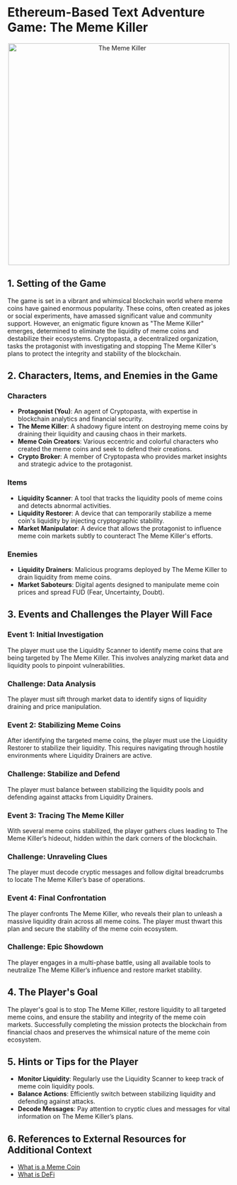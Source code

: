 # Ethereum-Based Text Adventure Game: The Meme Killer

<div align="center">
  <img src="https://scarlet-implicit-seahorse-694.mypinata.cloud/ipfs/QmYiNnJg7WMNmuPkyZPg2qLqVLxqqqHp6dtS4kpsLxRgrR" alt="The Meme Killer" width="500"/>
</div>

## 1. Setting of the Game

The game is set in a vibrant and whimsical blockchain world where meme coins have gained enormous popularity. These coins, often created as jokes or social experiments, have amassed significant value and community support. However, an enigmatic figure known as "The Meme Killer" emerges, determined to eliminate the liquidity of meme coins and destabilize their ecosystems. Cryptopasta, a decentralized organization, tasks the protagonist with investigating and stopping The Meme Killer's plans to protect the integrity and stability of the blockchain.

## 2. Characters, Items, and Enemies in the Game

### Characters

- **Protagonist (You)**: An agent of Cryptopasta, with expertise in blockchain analytics and financial security.
- **The Meme Killer**: A shadowy figure intent on destroying meme coins by draining their liquidity and causing chaos in their markets.
- **Meme Coin Creators**: Various eccentric and colorful characters who created the meme coins and seek to defend their creations.
- **Crypto Broker**: A member of Cryptopasta who provides market insights and strategic advice to the protagonist.

### Items

- **Liquidity Scanner**: A tool that tracks the liquidity pools of meme coins and detects abnormal activities.
- **Liquidity Restorer**: A device that can temporarily stabilize a meme coin's liquidity by injecting cryptographic stability.
- **Market Manipulator**: A device that allows the protagonist to influence meme coin markets subtly to counteract The Meme Killer's efforts.

### Enemies

- **Liquidity Drainers**: Malicious programs deployed by The Meme Killer to drain liquidity from meme coins.
- **Market Saboteurs**: Digital agents designed to manipulate meme coin prices and spread FUD (Fear, Uncertainty, Doubt).

## 3. Events and Challenges the Player Will Face

### Event 1: Initial Investigation

The player must use the Liquidity Scanner to identify meme coins that are being targeted by The Meme Killer. This involves analyzing market data and liquidity pools to pinpoint vulnerabilities.

### Challenge: Data Analysis

The player must sift through market data to identify signs of liquidity draining and price manipulation.

### Event 2: Stabilizing Meme Coins

After identifying the targeted meme coins, the player must use the Liquidity Restorer to stabilize their liquidity. This requires navigating through hostile environments where Liquidity Drainers are active.

### Challenge: Stabilize and Defend

The player must balance between stabilizing the liquidity pools and defending against attacks from Liquidity Drainers.

### Event 3: Tracing The Meme Killer

With several meme coins stabilized, the player gathers clues leading to The Meme Killer’s hideout, hidden within the dark corners of the blockchain.

### Challenge: Unraveling Clues

The player must decode cryptic messages and follow digital breadcrumbs to locate The Meme Killer’s base of operations.

### Event 4: Final Confrontation

The player confronts The Meme Killer, who reveals their plan to unleash a massive liquidity drain across all meme coins. The player must thwart this plan and secure the stability of the meme coin ecosystem.

### Challenge: Epic Showdown

The player engages in a multi-phase battle, using all available tools to neutralize The Meme Killer’s influence and restore market stability.

## 4. The Player's Goal

The player's goal is to stop The Meme Killer, restore liquidity to all targeted meme coins, and ensure the stability and integrity of the meme coin markets. Successfully completing the mission protects the blockchain from financial chaos and preserves the whimsical nature of the meme coin ecosystem.

## 5. Hints or Tips for the Player

- **Monitor Liquidity**: Regularly use the Liquidity Scanner to keep track of meme coin liquidity pools.
- **Balance Actions**: Efficiently switch between stabilizing liquidity and defending against attacks.
- **Decode Messages**: Pay attention to cryptic clues and messages for vital information on The Meme Killer’s plans.

## 6. References to External Resources for Additional Context

- [What is a Meme Coin](https://www.coinbase.com/learn/crypto-basics/what-is-a-memecoin)
- [What is DeFi](https://ethereum.org/en/defi/)
